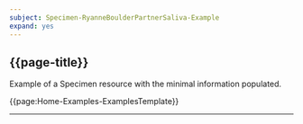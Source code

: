 ```yaml
---
subject: Specimen-RyanneBoulderPartnerSaliva-Example
expand: yes
---
```



## {{page-title}}

Example of a Specimen resource with the minimal information populated.

{{page:Home-Examples-ExamplesTemplate}}


---